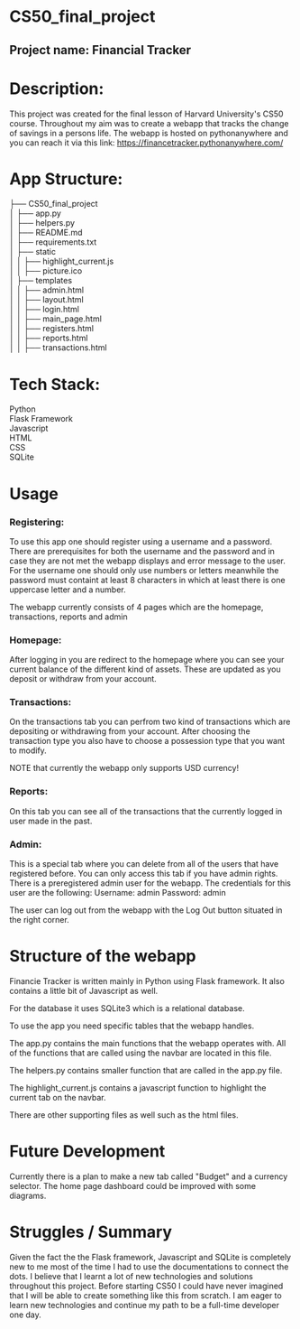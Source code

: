 # CS50_final_project 

## Project name: Financial Tracker  
  
# Description:  

This project was created for the final lesson of Harvard University's CS50 course. Throughout my aim was to create a webapp that tracks the change of savings in a persons life. The webapp is hosted on pythonanywhere and you can reach it via this link: https://financetracker.pythonanywhere.com/

# App Structure:

├── CS50_final_project  
│   ├── app.py  
│   ├── helpers.py  
│   ├── README.md  
│   ├── requirements.txt  
│   ├── static  
│   │   ├── highlight_current.js  
│   │   ├── picture.ico  
│   ├── templates  
│   │   ├── admin.html  
│   │   ├── layout.html  
│   │   ├── login.html  
│   │   ├── main_page.html  
│   │   ├── registers.html  
│   │   ├── reports.html  
│   │   ├── transactions.html  


# Tech Stack:

Python  
Flask Framework  
Javascript  
HTML  
CSS  
SQLite  

# Usage

### Registering:  

To use this app one should register using a username and a password. There are prerequisites for both the username and the password and in case they are not met the webapp displays and error message to the user. For the username one should only use numbers or letters meanwhile the password must containt at least 8 characters in which at least there is one uppercase letter and a number.

The webapp currently consists of 4 pages which are the homepage, transactions, reports and admin

### Homepage:  

After logging in you are redirect to the homepage where you can see your current balance of the different kind of assets. These are updated as you deposit or withdraw from your account.

### Transactions:  

On the transactions tab you can perfrom two kind of transactions which are depositing or withdrawing from your account. After choosing the transaction type you also have to choose a possession type that you want to modify. 

NOTE that currently the webapp only supports USD currency!

### Reports:  

On this tab you can see all of the transactions that the currently logged in user made in the past.

### Admin:  

This is a special tab where you can delete from all of the users that have registered before. You can only access this tab if you have admin rights. There is a preregistered admin user for the webapp.
The credentials for this user are the following:
Username: admin
Password: admin

The user can log out from the webapp with the Log Out button situated in the right corner.


# Structure of the webapp  

Financie Tracker is written mainly in Python using Flask framework. It also contains a little bit of Javascript as well.

For the database it uses SQLite3 which is a relational database.

To use the app you need specific tables that the webapp handles.

The app.py contains the main functions that the webapp operates with. All of the functions that are called using the navbar are located in this file.

The helpers.py contains smaller function that are called in the app.py file.

The highlight_current.js contains a javascript function to highlight the current tab on the navbar.

There are other supporting files as well such as the html files.

# Future Development  

Currently there is a plan to make a new tab called "Budget" and a currency selector. The home page dashboard could be improved with some diagrams.

# Struggles / Summary 

Given the fact the the Flask framework, Javascript and SQLite is completely new to me most of the time I had to use the documentations to connect the dots. 
I believe that I learnt a lot of new technologies and solutions throughout this project. Before starting CS50 I could have never imagined that I will be able to create something like this from scratch. I am eager to learn new technologies and continue my path to be a full-time developer one day.


